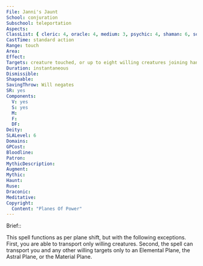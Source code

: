 ```yaml
---
File: Janni's Jaunt
School: conjuration
Subschool: teleportation
Aspects: 
ClassList: { cleric: 4, oracle: 4, medium: 3, psychic: 4, shaman: 6, sorcerer: 6, wizard: 6, summoner: 5, unchained summoner: 5, witch: 6 }
CastTime: standard action
Range: touch
Area: 
Effect: 
Targets: creature touched, or up to eight willing creatures joining hands
Duration: instantaneous
Dismissible: 
Shapeable: 
SavingThrow: Will negates
SR: yes
Components:
  V: yes
  S: yes
  M: 
  F: 
  DF: 
Deity: 
SLALevel: 6
Domains: 
GPCost: 
Bloodline: 
Patron: 
MythicDescription: 
Augment: 
Mythic: 
Haunt: 
Ruse: 
Draconic: 
Meditative: 
Copyright:
  Content: "Planes Of Power"
---
```

Brief:: 

This spell functions as per plane shift, but with the following exceptions. First, you are able to transport only willing creatures. Second, the spell can transport you and any other willing targets only to an Elemental Plane, the Astral Plane, or the Material Plane.
